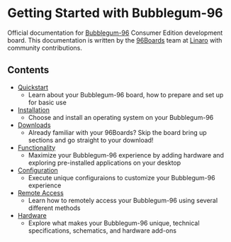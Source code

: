 # Getting Started with Bubblegum-96

Official documentation for [Bubblegum-96](https://www.96boards.org/products/ce/bubblegum96/) Consumer Edition development board. This documentation is written by the [96Boards](https://www.96boards.org) team at [Linaro](http://www.linaro.org) with community contributions.

## Contents

- [Quickstart](Quickstart/README.md)
   - Learn about your Bubblegum-96 board, how to prepare and set up for basic use
- [Installation](Installation/README.md)
   - Choose and install an operating system on your Bubblegum-96
- [Downloads](Downloads/README.md)
   - Already familiar with your 96Boards? Skip the board bring up sections and go straight to your download!
- [Functionality](Functionality/README.md)
   - Maximize your Bubblegum-96 experience by adding hardware and exploring pre-installed applications on your desktop
- [Configuration](Configuration/README.md)
   - Execute unique configuraions to customize your Bubblegum-96 experience
- [Remote Access](Remote-Access/README.md)
   - Learn how to remotely access your Bubblegum-96 using several different methods
- [Hardware](Hardware/README.md)
   - Explore what makes your Bubblegum-96 unique, technical specifications, schematics, and hardware add-ons
